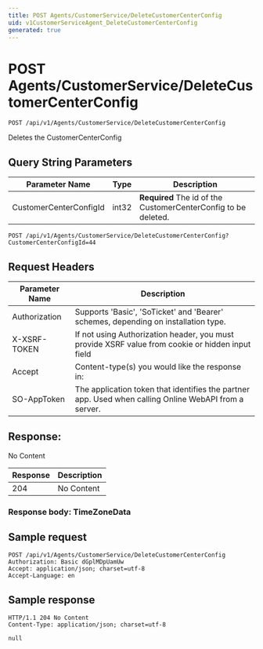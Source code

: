 ```yaml
---
title: POST Agents/CustomerService/DeleteCustomerCenterConfig
uid: v1CustomerServiceAgent_DeleteCustomerCenterConfig
generated: true
---
```


# POST Agents/CustomerService/DeleteCustomerCenterConfig

```http
POST /api/v1/Agents/CustomerService/DeleteCustomerCenterConfig
```

Deletes the CustomerCenterConfig







## Query String Parameters

| Parameter Name | Type |  Description |
|----------------|------|--------------|
| CustomerCenterConfigId | int32 | **Required** The id of the CustomerCenterConfig to be deleted. |

```http
POST /api/v1/Agents/CustomerService/DeleteCustomerCenterConfig?CustomerCenterConfigId=44
```


## Request Headers

| Parameter Name | Description |
|----------------|-------------|
| Authorization  | Supports 'Basic', 'SoTicket' and 'Bearer' schemes, depending on installation type. |
| X-XSRF-TOKEN   | If not using Authorization header, you must provide XSRF value from cookie or hidden input field |
| Accept         | Content-type(s) you would like the response in:  |
| SO-AppToken | The application token that identifies the partner app. Used when calling Online WebAPI from a server. |


## Response:

No Content

| Response | Description |
|----------------|-------------|
| 204 | No Content |

### Response body: TimeZoneData


## Sample request

```http!
POST /api/v1/Agents/CustomerService/DeleteCustomerCenterConfig
Authorization: Basic dGplMDpUamUw
Accept: application/json; charset=utf-8
Accept-Language: en
```

## Sample response

```http_
HTTP/1.1 204 No Content
Content-Type: application/json; charset=utf-8

null
```